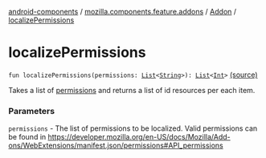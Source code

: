 [android-components](../../index.md) / [mozilla.components.feature.addons](../index.md) / [Addon](index.md) / [localizePermissions](./localize-permissions.md)

# localizePermissions

`fun localizePermissions(permissions: `[`List`](https://kotlinlang.org/api/latest/jvm/stdlib/kotlin.collections/-list/index.html)`<`[`String`](https://kotlinlang.org/api/latest/jvm/stdlib/kotlin/-string/index.html)`>): `[`List`](https://kotlinlang.org/api/latest/jvm/stdlib/kotlin.collections/-list/index.html)`<`[`Int`](https://kotlinlang.org/api/latest/jvm/stdlib/kotlin/-int/index.html)`>` [(source)](https://github.com/mozilla-mobile/android-components/blob/master/components/feature/addons/src/main/java/mozilla/components/feature/addons/Addon.kt#L196)

Takes a list of [permissions](localize-permissions.md#mozilla.components.feature.addons.Addon.Companion$localizePermissions(kotlin.collections.List((kotlin.String)))/permissions) and returns a list of id resources per each item.

### Parameters

`permissions` - The list of permissions to be localized. Valid permissions can be found in
https://developer.mozilla.org/en-US/docs/Mozilla/Add-ons/WebExtensions/manifest.json/permissions#API_permissions